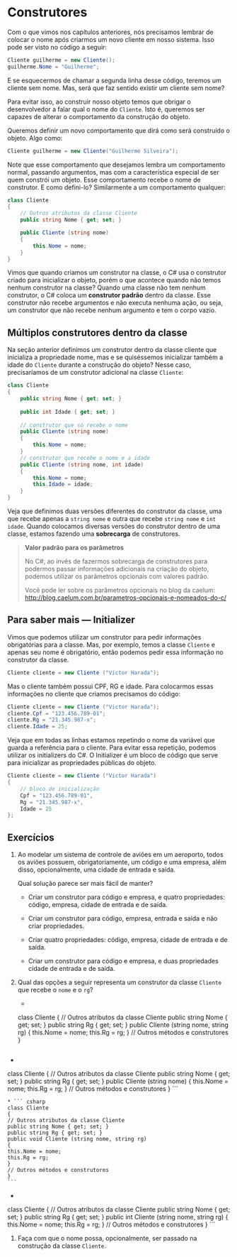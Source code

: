 # Construtores

Com o que vimos nos capítulos anteriores, nós precisamos lembrar de colocar o nome após criarmos um novo cliente em nosso sistema. Isso pode ser visto no código a seguir:

``` csharp
Cliente guilherme = new Cliente();
guilherme.Nome = "Guilherme";
```

E se esquecermos de chamar a segunda linha desse código, teremos um cliente sem nome. Mas, será que faz sentido existir um cliente sem nome?

Para evitar isso, ao construir nosso objeto temos que obrigar o desenvolvedor a falar qual o nome do `Cliente`. Isto é, queremos ser capazes de alterar o comportamento da construção do objeto.

Queremos definir um novo comportamento que dirá como será construído o objeto. Algo como:

``` csharp
Cliente guilherme = new Cliente("Guilherme Silveira");
```

Note que esse comportamento que desejamos lembra um comportamento normal, passando argumentos, mas com a característica especial de ser quem constrói um objeto. Esse comportamento recebe o nome de construtor.
E como defini-lo? Similarmente a um comportamento qualquer:

``` csharp
class Cliente
{
	// Outros atributos da classe Cliente
	public string Nome { get; set; }

	public Cliente (string nome)
	{
		this.Nome = nome;
	}
}
```

Vimos que quando criamos um construtor na classe, o C# usa o construtor criado para inicializar o objeto, porém o que acontece quando não temos nenhum construtor na classe? Quando uma classe não tem nenhum construtor, o C# coloca um **construtor padrão** dentro da classe. Esse construtor não recebe argumentos e não executa nenhuma ação, ou seja, um construtor que não recebe nenhum argumento e tem o corpo vazio.

## Múltiplos construtores dentro da classe

Na seção anterior definimos um construtor dentro da classe cliente que inicializa a propriedade nome, mas e se quiséssemos inicializar também a idade do `Cliente` durante a construção do objeto? Nesse caso, precisaríamos de um construtor adicional na classe `Cliente`:

``` csharp
class Cliente 
{
    public string Nome { get; set; }
    
    public int Idade { get; set; }
    
    // construtor que só recebe o nome
    public Cliente (string nome)
    {
        this.Nome = nome;
    }
    // construtor que recebe o nome e a idade
    public Cliente (string nome, int idade)
    {
        this.Nome = nome;
        this.Idade = idade;
    }
}
```

Veja que definimos duas versões diferentes do construtor da classe, uma que recebe apenas a `string nome` e outra que recebe `string nome` e `int idade`. Quando colocamos diversas versões do construtor dentro de uma classe, estamos fazendo uma **sobrecarga** de construtores.

> **Valor padrão para os parâmetros**
>
> No C#, ao invés de fazermos sobrecarga de construtores para podermos passar informações adicionais na criação do objeto, podemos utilizar os parâmetros opcionais com valores padrão.
>
> Você pode ler sobre os parâmetros opcionais no blog da caelum: http://blog.caelum.com.br/parametros-opcionais-e-nomeados-do-c/




## Para saber mais — Initializer

Vimos que podemos utilizar um construtor para pedir informações obrigatórias para a classe. Mas, por exemplo, temos a classe `Cliente` e apenas seu nome é obrigatório, então podemos pedir essa informação no construtor da classe.

``` csharp
Cliente cliente = new Cliente ("Victor Harada");
```

Mas o cliente também possui CPF, RG e idade. Para colocarmos essas informações no cliente que criamos precisamos do código:

``` csharp
Cliente cliente = new Cliente ("Victor Harada");
cliente.Cpf = "123.456.789-01";
cliente.Rg = "21.345.987-x";
cliente.Idade = 25;
```

Veja que em todas as linhas estamos repetindo o nome da variável que guarda a referência para o cliente. Para evitar essa repetição, podemos utilizar os initializers do C#. O Initializer é um bloco de código que serve para inicializar as propriedades públicas do objeto.

``` csharp
Cliente cliente = new Cliente ("Victor Harada")
{
    // bloco de inicialização
    Cpf = "123.456.789-01",
    Rg = "21.345.987-x",
    Idade = 25
};
```

## Exercícios
1. 
	Ao modelar um sistema de controle de aviões em um aeroporto, todos os aviões possuem, obrigatoriamente, um código e uma empresa, além disso, opcionalmente, uma cidade de entrada e saída.

	Qual solução parece ser mais fácil de manter?

	* Criar um construtor para código e empresa, e quatro propriedades: código, empresa, cidade de entrada e de saída.

	* Criar um construtor para código, empresa, entrada e saída e não criar propriedades.

	* Criar quatro propriedades: código, empresa, cidade de entrada e de saída.

	* Criar um construtor para código e empresa, e duas propriedades cidade de entrada e de saída.

	
1. Qual das opções a seguir representa um construtor da classe `Cliente` que recebe o `nome` e o `rg`?

	* ``` csharp
	class Cliente
	{
	// Outros atributos da classe Cliente
	public string Nome { get; set; }
	public string Rg { get; set; }
	public Cliente (string nome, string rg)
	{
	this.Nome = nome;
	this.Rg = rg;
	}
	// Outros métodos e construtores
	}
	```

 * ``` csharp
 class Cliente
 {
    // Outros atributos da classe Cliente
    public string Nome { get; set; }
    public string Rg { get; set; }
    public Cliente (string nome)
    {
        this.Nome = nome;
        this.Rg = rg;
    }
    // Outros métodos e construtores 
 }
	```

	* ``` csharp
	class Cliente
	{
	// Outros atributos da classe Cliente
	public string Nome { get; set; }
	public string Rg { get; set; }
	public void Cliente (string nome, string rg)
	{
	this.Nome = nome;
	this.Rg = rg;
	}
	// Outros métodos e construtores
	}
	```

 * ``` csharp
 class Cliente 
 {
    // Outros atributos da classe Cliente
    public string Nome { get; set; }
    public string Rg { get; set; }
    public int Cliente (string nome, string rg)
    {
        this.Nome = nome;
        this.Rg = rg;
    }
    // Outros métodos e construtores
 }
	```

	
1. Faça com que o nome possa, opcionalmente, ser passado na construção da classe `Cliente`. 

